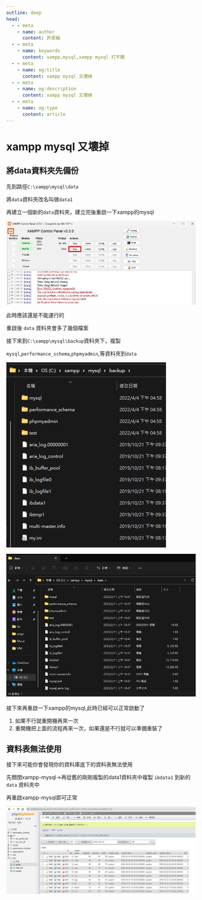 ```yaml
---
outline: deep
head:
  - - meta
    - name: author
      content: 許恩綸
  - - meta
    - name: keywords
      content: xampp,mysql,xampp mysql 打不開
  - - meta
    - name: og:title
      content: xampp mysql 又壞掉
  - - meta
    - name: og:description
      content: xampp mysql 又壞掉
  - - meta
    - name: og:type
      content: article
---
```


# xampp mysql 又壞掉
## 將data資料夾先備份
先到路徑`C:\xampp\mysql\data`

將`data`資料夾改名叫做`data1`

再建立一個新的`data`資料夾，建立完後重啟一下xampp的mysql

![1676084429.jpg](../assets/xampp-mysql-err/1676084429.jpg)

此時應該還是不能運行的

重啟後 `data` 資料夾會多了幾個檔案

接下來到`C:\xampp\mysql\backup`資料夾下，複製

`mysql`,`performance_schema`,`phpmyadmin`,等資料夾到`data`

![1676084583.jpg](../assets/xampp-mysql-err/1676084583.jpg)

![1676084727.jpg](../assets/xampp-mysql-err/1676084727.jpg)

接下來再重啟一下xampp的mysql,此時已經可以正常啟動了

1. 如果不行就重開機再來一次
2. 重開機把上面的流程再來一次，如果還是不行就可以準備重裝了

## 資料表無法使用

接下來可能你會發現你的資料庫底下的資料表無法使用

先關閉xampp-mysql→再從舊的剛剛複製的data1資料夾中複製 `ibdata1` 到新的 `data` 資料夾中

再重啟xampp-mysql即可正常

![1676085854.jpg](../assets/xampp-mysql-err/1676085854.jpg)